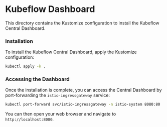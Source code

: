# Kubeflow Dashboard

This directory contains the Kustomize configuration to install the Kubeflow Central Dashboard.

### Installation

To install the Kubeflow Central Dashboard, apply the Kustomize configuration:

```bash
kubectl apply -k .
```

### Accessing the Dashboard

Once the installation is complete, you can access the Central Dashboard by port-forwarding the `istio-ingressgateway` service:

```bash
kubectl port-forward svc/istio-ingressgateway -n istio-system 8080:80
```

You can then open your web browser and navigate to `http://localhost:8080`.
